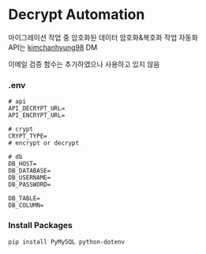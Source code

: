 # Decrypt Automation

마이그레이션 작업 중 암호화된 데이터 암호화&복호화 작업 자동화  
API는 [kimchanhyung98](https://github.com/kimchanhyung98) DM

이메일 검증 함수는 추가하였으나 사용하고 있지 않음

### .env

```dotenv
# api
API_DECRYPT_URL=
API_ENCRYPT_URL=

# crypt
CRYPT_TYPE=
# encrypt or decrypt

# db
DB_HOST=
DB_DATABASE=
DB_USERNAME=
DB_PASSWORD=

DB_TABLE=
DB_COLUMN=

```

### Install Packages

```shell
pip install PyMySQL python-dotenv
```
